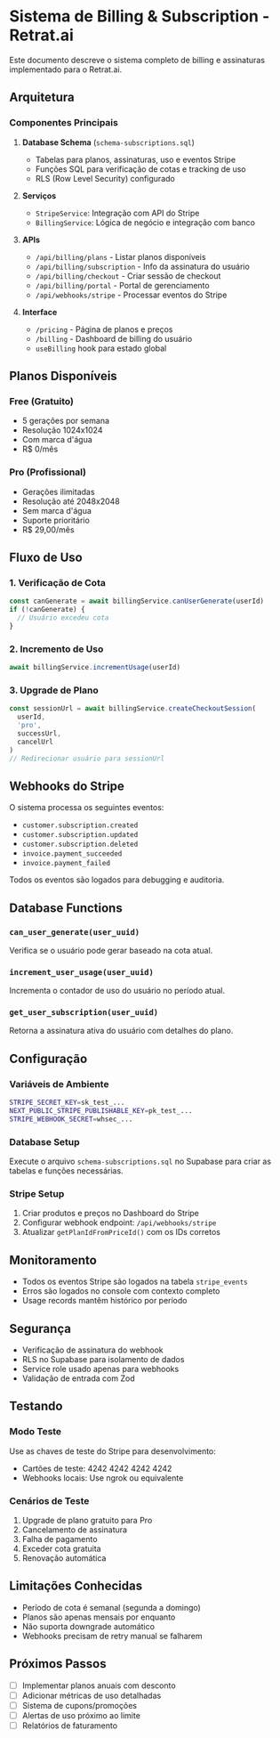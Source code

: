 # Sistema de Billing & Subscription - Retrat.ai

Este documento descreve o sistema completo de billing e assinaturas implementado para o Retrat.ai.

## Arquitetura

### Componentes Principais

1. **Database Schema** (`schema-subscriptions.sql`)
   - Tabelas para planos, assinaturas, uso e eventos Stripe
   - Funções SQL para verificação de cotas e tracking de uso
   - RLS (Row Level Security) configurado

2. **Serviços**
   - `StripeService`: Integração com API do Stripe
   - `BillingService`: Lógica de negócio e integração com banco

3. **APIs**
   - `/api/billing/plans` - Listar planos disponíveis
   - `/api/billing/subscription` - Info da assinatura do usuário
   - `/api/billing/checkout` - Criar sessão de checkout
   - `/api/billing/portal` - Portal de gerenciamento
   - `/api/webhooks/stripe` - Processar eventos do Stripe

4. **Interface**
   - `/pricing` - Página de planos e preços
   - `/billing` - Dashboard de billing do usuário
   - `useBilling` hook para estado global

## Planos Disponíveis

### Free (Gratuito)
- 5 gerações por semana
- Resolução 1024x1024
- Com marca d'água
- R$ 0/mês

### Pro (Profissional)
- Gerações ilimitadas
- Resolução até 2048x2048
- Sem marca d'água
- Suporte prioritário
- R$ 29,00/mês

## Fluxo de Uso

### 1. Verificação de Cota
```typescript
const canGenerate = await billingService.canUserGenerate(userId)
if (!canGenerate) {
  // Usuário excedeu cota
}
```

### 2. Incremento de Uso
```typescript
await billingService.incrementUsage(userId)
```

### 3. Upgrade de Plano
```typescript
const sessionUrl = await billingService.createCheckoutSession(
  userId,
  'pro',
  successUrl,
  cancelUrl
)
// Redirecionar usuário para sessionUrl
```

## Webhooks do Stripe

O sistema processa os seguintes eventos:
- `customer.subscription.created`
- `customer.subscription.updated`
- `customer.subscription.deleted`
- `invoice.payment_succeeded`
- `invoice.payment_failed`

Todos os eventos são logados para debugging e auditoria.

## Database Functions

### `can_user_generate(user_uuid)`
Verifica se o usuário pode gerar baseado na cota atual.

### `increment_user_usage(user_uuid)`
Incrementa o contador de uso do usuário no período atual.

### `get_user_subscription(user_uuid)`
Retorna a assinatura ativa do usuário com detalhes do plano.

## Configuração

### Variáveis de Ambiente
```bash
STRIPE_SECRET_KEY=sk_test_...
NEXT_PUBLIC_STRIPE_PUBLISHABLE_KEY=pk_test_...
STRIPE_WEBHOOK_SECRET=whsec_...
```

### Database Setup
Execute o arquivo `schema-subscriptions.sql` no Supabase para criar as tabelas e funções necessárias.

### Stripe Setup
1. Criar produtos e preços no Dashboard do Stripe
2. Configurar webhook endpoint: `/api/webhooks/stripe`
3. Atualizar `getPlanIdFromPriceId()` com os IDs corretos

## Monitoramento

- Todos os eventos Stripe são logados na tabela `stripe_events`
- Erros são logados no console com contexto completo
- Usage records mantêm histórico por período

## Segurança

- Verificação de assinatura do webhook
- RLS no Supabase para isolamento de dados
- Service role usado apenas para webhooks
- Validação de entrada com Zod

## Testando

### Modo Teste
Use as chaves de teste do Stripe para desenvolvimento:
- Cartões de teste: 4242 4242 4242 4242
- Webhooks locais: Use ngrok ou equivalente

### Cenários de Teste
1. Upgrade de plano gratuito para Pro
2. Cancelamento de assinatura
3. Falha de pagamento
4. Exceder cota gratuita
5. Renovação automática

## Limitações Conhecidas

- Período de cota é semanal (segunda a domingo)
- Planos são apenas mensais por enquanto
- Não suporta downgrade automático
- Webhooks precisam de retry manual se falharem

## Próximos Passos

- [ ] Implementar planos anuais com desconto
- [ ] Adicionar métricas de uso detalhadas
- [ ] Sistema de cupons/promoções
- [ ] Alertas de uso próximo ao limite
- [ ] Relatórios de faturamento